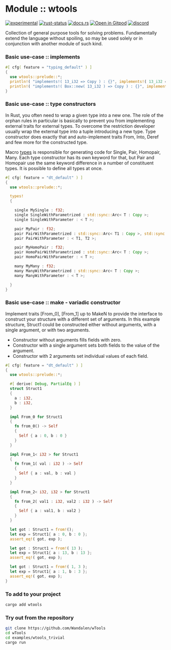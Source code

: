 <!-- {{# generate.module_header{} #}} -->

# Module :: wtools

[![experimental](https://raster.shields.io/static/v1?label=stability&message=experimental&color=orange&logoColor=eee)](https://github.com/emersion/stability-badges#experimental) [![rust-status](https://github.com/Wandalen/wTools/actions/workflows/ModulewToolsPush.yml/badge.svg)](https://github.com/Wandalen/wTools/actions/workflows/ModulewToolsPush.yml) [![docs.rs](https://img.shields.io/docsrs/wtools?color=e3e8f0&logo=docs.rs)](https://docs.rs/wtools) [![Open in Gitpod](https://raster.shields.io/static/v1?label=try&message=online&color=eee&logo=gitpod&logoColor=eee)](https://gitpod.io/#RUN_PATH=.,SAMPLE_FILE=sample%2Frust%2Fwtools_trivial%2Fsrc%2Fmain.rs,RUN_POSTFIX=--example%20wtools_trivial/https://github.com/Wandalen/wTools) [![discord](https://img.shields.io/discord/872391416519737405?color=eee&logo=discord&logoColor=eee&label=ask)](https://discord.gg/m3YfbXpUUY)

Collection of general purpose tools for solving problems. Fundamentally extend the language without spoiling, so may be used solely or in conjunction with another module of such kind.

### Basic use-case :: implements

<!-- {{# generate.module{} #}} -->
<!-- generates sample in directory `./examples` using data about samples in `Cargo.toml` -->

<!-- {{# generate.module{} #}} -->

```rust ignore,editable
#[ cfg( feature = "typing_default" ) ]
{
  use wtools::prelude::*;
  println!( "implements!( 13_i32 => Copy ) : {}", implements!( 13_i32 => Copy ) );
  println!( "implements!( Box::new( 13_i32 ) => Copy ) : {}", implements!( Box::new( 13_i32 ) => Copy ) );
}
```

### Basic use-case :: type constructors

In Rust, you often need to wrap a given type into a new one.
The role of the orphan rules in particular is basically to prevent you from implementing external traits for external types.
To overcome the restriction developer usually wrap the external type into a tuple introducing a new type.
Type constructor does exactly that and auto-implement traits From, Into, Deref and few more for the constructed type.

Macro [types](https://docs.rs/type_constructor/latest/type_constructor/types/macro.types.html) is responsible for generating code for Single, Pair, Homopair, Many. Each type constructor has its own keyword for that, but Pair and Homopair use the same keyword difference in a number of constituent types. It is possible to define all types at once.

<!-- {{# generate.module{} #}} -->

<!-- {{# generate.module{} #}} -->

```rust ignore,editable
#[ cfg( feature = "dt_default" ) ]
{
  use wtools::prelude::*;

  types!
  {

    single MySingle : f32;
    single SingleWithParametrized : std::sync::Arc< T : Copy >;
    single SingleWithParameter : < T >;

    pair MyPair : f32;
    pair PairWithParametrized : std::sync::Arc< T1 : Copy >, std::sync::Arc< T2 : Copy >;
    pair PairWithParameter : < T1, T2 >;

    pair MyHomoPair : f32;
    pair HomoPairWithParametrized : std::sync::Arc< T : Copy >;
    pair HomoPairWithParameter : < T >;

    many MyMany : f32;
    many ManyWithParametrized : std::sync::Arc< T : Copy >;
    many ManyWithParameter : < T >;

  }
}
```

### Basic use-case :: make - variadic constructor

Implement traits [From_0], [From_1] up to MakeN to provide the interface to construct your structure with a different set of arguments.
In this example structure, Struct1 could be constructed either without arguments, with a single argument, or with two arguments.
- Constructor without arguments fills fields with zero.
- Constructor with a single argument sets both fields to the value of the argument.
- Constructor with 2 arguments set individual values of each field.

<!-- {{# generate.module{} #}} -->

<!-- {{# generate.module{} #}} -->

```rust ignore
#[ cfg( feature = "dt_default" ) ]
{
  use wtools::prelude::*;

  #[ derive( Debug, PartialEq ) ]
  struct Struct1
  {
    a : i32,
    b : i32,
  }

  impl From_0 for Struct1
  {
    fn from_0() -> Self
    {
      Self { a : 0, b : 0 }
    }
  }

  impl From_1< i32 > for Struct1
  {
    fn from_1( val : i32 ) -> Self
    {
      Self { a : val, b : val }
    }
  }

  impl From_2< i32, i32 > for Struct1
  {
    fn from_2( val1 : i32, val2 : i32 ) -> Self
    {
      Self { a : val1, b : val2 }
    }
  }

  let got : Struct1 = from!();
  let exp = Struct1{ a : 0, b : 0 };
  assert_eq!( got, exp );

  let got : Struct1 = from!( 13 );
  let exp = Struct1{ a : 13, b : 13 };
  assert_eq!( got, exp );

  let got : Struct1 = from!( 1, 3 );
  let exp = Struct1{ a : 1, b : 3 };
  assert_eq!( got, exp );
}
```

### To add to your project

```sh
cargo add wtools
```

### Try out from the repository

```sh
git clone https://github.com/Wandalen/wTools
cd wTools
cd examples/wtools_trivial
cargo run
```
